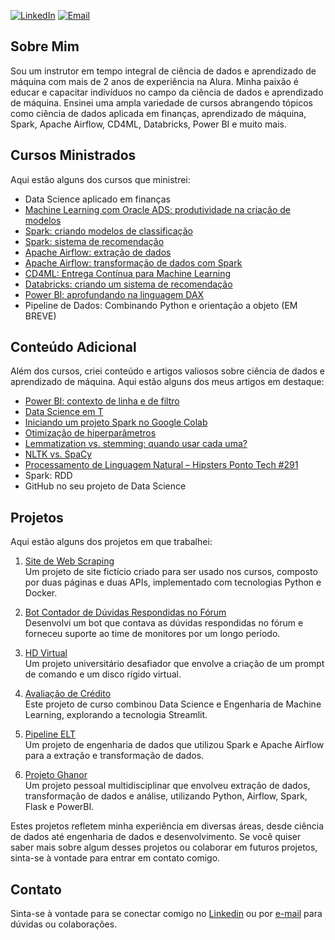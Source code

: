 [![LinkedIn](https://img.shields.io/badge/LinkedIn-Conectar-blue)](https://www.linkedin.com/in/igor-nascimento-alves/)
[![Email](https://img.shields.io/badge/Email-Contato-red)](mailto:igor.nascimento.flipe@gmail.com)

## Sobre Mim

Sou um instrutor em tempo integral de ciência de dados e aprendizado de máquina com mais de 2 anos de experiência na Alura. Minha paixão é educar e capacitar indivíduos no campo da ciência de dados e aprendizado de máquina. Ensinei uma ampla variedade de cursos abrangendo tópicos como ciência de dados aplicada em finanças, aprendizado de máquina, Spark, Apache Airflow, CD4ML, Databricks, Power BI e muito mais.

## Cursos Ministrados

Aqui estão alguns dos cursos que ministrei:

- Data Science aplicado em finanças
- [Machine Learning com Oracle ADS: produtividade na criação de modelos](https://www.alura.com.br/curso-online-machine-learning-oracle-ads-criacao-modelos)
- [Spark: criando modelos de classificação](https://www.alura.com.br/curso-online-spark-modelos-classificacao)
- [Spark: sistema de recomendação](https://www.alura.com.br/curso-online-spark-sistema-recomendacao)
- [Apache Airflow: extração de dados](https://www.alura.com.br/curso-online-apache-airflow-extracao-dados)
- [Apache Airflow: transformação de dados com Spark](https://www.alura.com.br/curso-online-apache-airflow-transformacao-dados-spark)
- [CD4ML: Entrega Contínua para Machine Learning](https://www.alura.com.br/curso-online-cd4ml-entrega-continua-machine-learning)
- [Databricks: criando um sistema de recomendação](https://www.alura.com.br/curso-online-databricks-criando-sistema-recomendacao)
- [Power BI: aprofundando na linguagem DAX](https://www.alura.com.br/curso-online-power-bi-aprofundando-linguagem-dax)
- Pipeline de Dados: Combinando Python e orientação a objeto (EM BREVE)
## Conteúdo Adicional

Além dos cursos, criei conteúdo e artigos valiosos sobre ciência de dados e aprendizado de máquina. Aqui estão alguns dos meus artigos em destaque:

- [Power BI: contexto de linha e de filtro](https://www.alura.com.br/artigos/power-bi-contexto-linha-filtro)
- [Data Science em T](https://www.alura.com.br/artigos/data-science-em-t)
- [Iniciando um projeto Spark no Google Colab](https://www.alura.com.br/artigos/iniciando-projeto-spark-no-colab)
- [Otimização de hiperparâmetros](https://www.alura.com.br/artigos/otimizacao-de-parametros)
- [Lemmatization vs. stemming: quando usar cada uma?](https://www.alura.com.br/artigos/lemmatization-vs-stemming-quando-usar-cada-uma)
- [NLTK vs. SpaCy](https://www.alura.com.br/artigos/nltk-vs-spacy)
- [Processamento de Linguagem Natural – Hipsters Ponto Tech #291](https://www.hipsters.tech/processamento-de-linguagem-natural-hipsters-ponto-tech-291)
- Spark: RDD
- GitHub no seu projeto de Data Science

## Projetos

Aqui estão alguns dos projetos em que trabalhei:

1. [Site de Web Scraping](https://github.com/IgorNascAlves/site-web-scraping-)  
   Um projeto de site fictício criado para ser usado nos cursos, composto por duas páginas e duas APIs, implementado com tecnologias Python e Docker.

2. [Bot Contador de Dúvidas Respondidas no Fórum](https://github.com/IgorNascAlves/ig-11)  
   Desenvolvi um bot que contava as dúvidas respondidas no fórum e forneceu suporte ao time de monitores por um longo período.

3. [HD Virtual](https://github.com/IgorNascAlves/HD-virtual)  
   Um projeto universitário desafiador que envolve a criação de um prompt de comando e um disco rígido virtual.

4. [Avaliação de Crédito](https://github.com/IgorNascAlves/Avaliacao_Credito)  
   Este projeto de curso combinou Data Science e Engenharia de Machine Learning, explorando a tecnologia Streamlit.

5. [Pipeline ELT](https://github.com/IgorNascAlves/pipeline_ELT)  
   Um projeto de engenharia de dados que utilizou Spark e Apache Airflow para a extração e transformação de dados.

6. [Projeto Ghanor](https://github.com/IgorNascAlves/projeto_ghanor)  
   Um projeto pessoal multidisciplinar que envolveu extração de dados, transformação de dados e análise, utilizando Python, Airflow, Spark, Flask e PowerBI.

Estes projetos refletem minha experiência em diversas áreas, desde ciência de dados até engenharia de dados e desenvolvimento. Se você quiser saber mais sobre algum desses projetos ou colaborar em futuros projetos, sinta-se à vontade para entrar em contato comigo.

## Contato

Sinta-se à vontade para se conectar comigo no [Linkedin](https://www.linkedin.com/in/igor-nascimento-alves/) ou por [e-mail](mailto:igor.nascimento.flipe@gmail.com) para dúvidas ou colaborações.

